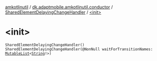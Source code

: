 [amkotlinutil](../../index.md) / [dk.adaptmobile.amkotlinutil.conductor](../index.md) / [SharedElementDelayingChangeHandler](index.md) / [&lt;init&gt;](-init-.md)

# &lt;init&gt;

`SharedElementDelayingChangeHandler()`
`SharedElementDelayingChangeHandler(@NonNull waitForTransitionNames: `[`MutableList`](https://kotlinlang.org/api/latest/jvm/stdlib/kotlin.collections/-mutable-list/index.html)`<`[`String`](https://kotlinlang.org/api/latest/jvm/stdlib/kotlin/-string/index.html)`!>)`